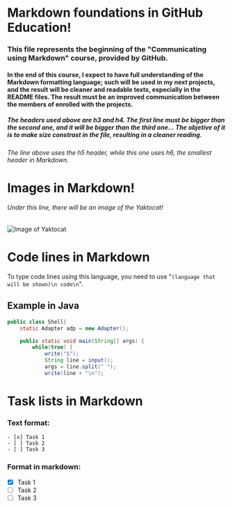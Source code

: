 # Markdown foundations in GitHub Education!
### This file represents the beginning of the "Communicating using Markdown" course, provided by GitHub.
#### In the end of this course, I expect to have full understanding of the Markdown formatting language; such will be used in my next projects, and the result will be cleaner and readable texts, especially in the README files. The result must be an improved communication between the members of enrolled with the projects.
##### The headers used above are h3 and h4. The first line must be bigger than the second one, and it will be bigger than the third one... The objetive of it is to make size constrast in the file, resulting in a cleaner reading.
###### The line above uses the h5 header, while this one uses h6, the smallest header in Markdown.

# Images in Markdown!
###### Under this line, there will be an image of the Yaktocat!

![Image of Yaktocat](https://octodex.github.com/images/yaktocat.png)

# Code lines in Markdown
To type code lines using this language, you need to use "```(language that will be shown)\n code\n```".

## Example in Java
``` Java
public class Shell{
    static Adapter adp = new Adapter();

    public static void main(String[] args) {
        while(true) {
            write("$");
            String line = input();
            args = line.split(" ");
            write(line + "\n");
```

# Task lists in Markdown

### Text format:
```
- [x] Task 1
- [ ] Task 2
- [ ] Task 3
```
### Format in markdown:
- [x] Task 1
- [ ] Task 2
- [ ] Task 3
